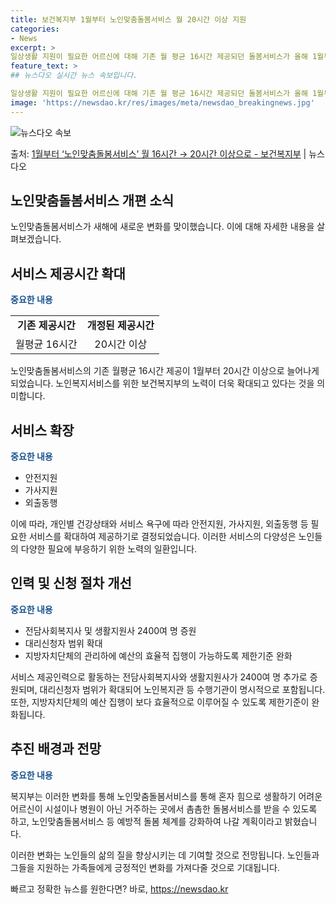 ```yaml
---
title: 보건복지부 1월부터 노인맞춤돌봄서비스 월 20시간 이상 지원
categories:
- News
excerpt: >
일상생활 지원이 필요한 어르신에 대해 기존 월 평균 16시간 제공되던 돌봄서비스가 올해 1월부터 월 20시간…
feature_text: >
## 뉴스다오 실시간 뉴스 속보입니다.

일상생활 지원이 필요한 어르신에 대해 기존 월 평균 16시간 제공되던 돌봄서비스가 올해 1월부터 월 20시간…
image: 'https://newsdao.kr/res/images/meta/newsdao_breakingnews.jpg'
---
```


![뉴스다오 속보](https://newsdao.kr/res/images/meta/newsdao_breakingnews.jpg)

<p>출처: <a href="https://newsdao.kr/2934" rel="dofollow">1월부터 ‘노인맞춤돌봄서비스’ 월 16시간 → 20시간 이상으로 - 보건복지부</a> | 뉴스다오</p>

<h2>노인맞춤돌봄서비스 개편 소식</h2>

<p data-ke-size="size16">노인맞춤돌봄서비스가 새해에 새로운 변화를 맞이했습니다. 이에 대해 자세한 내용을 살펴보겠습니다.</p>

<h2 data-ke-size="size26">서비스 제공시간 확대</h2>
<p><b><span style="color: #1a5490;">중요한 내용</span></b></p>
<table>
	<tr>
		<td style="text-align: center; height: 17px;"><b>기존 제공시간</b></td>
		<td style="text-align: center; height: 17px;"><b>개정된 제공시간</b></td>
	</tr>
	<tr>
		<td style="text-align: center;">월평균 16시간</td>
		<td style="text-align: center;">20시간 이상</td>
	</tr>
</table>
<p>노인맞춤돌봄서비스의 기존 월평균 16시간 제공이 1월부터 20시간 이상으로 늘어나게 되었습니다. 노인복지서비스를 위한 보건복지부의 노력이 더욱 확대되고 있다는 것을 의미합니다.</p>

<h2 data-ke-size="size26">서비스 확장</h2>
<p><b><span style="color: #1a5490;">중요한 내용</span></b></p>
<ul>
	<li>안전지원</li>
	<li>가사지원</li>
	<li>외출동행</li>
</ul>
<p>이에 따라, 개인별 건강상태와 서비스 욕구에 따라 안전지원, 가사지원, 외출동행 등 필요한 서비스를 확대하여 제공하기로 결정되었습니다. 이러한 서비스의 다양성은 노인들의 다양한 필요에 부응하기 위한 노력의 일환입니다.</p>

<h2 data-ke-size="size26">인력 및 신청 절차 개선</h2>
<p><b><span style="color: #1a5490;">중요한 내용</span></b></p>
<ul>
	<li>전담사회복지사 및 생활지원사 2400여 명 증원</li>
	<li>대리신청자 범위 확대</li>
	<li>지방자치단체의 관리하에 예산의 효율적 집행이 가능하도록 제한기준 완화</li>
</ul>
<p>서비스 제공인력으로 활동하는 전담사회복지사와 생활지원사가 2400여 명 추가로 증원되며, 대리신청자 범위가 확대되어 노인복지관 등 수행기관이 명시적으로 포함됩니다. 또한, 지방자치단체의 예산 집행이 보다 효율적으로 이루어질 수 있도록 제한기준이 완화됩니다.</p>

<h2 data-ke-size="size26">추진 배경과 전망</h2>
<p><b><span style="color: #1a5490;">중요한 내용</span></b></p>
<p>복지부는 이러한 변화를 통해 노인맞춤돌봄서비스를 통해 혼자 힘으로 생활하기 어려운 어르신이 시설이나 병원이 아닌 거주하는 곳에서 촘촘한 돌봄서비스를 받을 수 있도록 하고, 노인맞춤돌봄서비스 등 예방적 돌봄 체계를 강화하여 나갈 계획이라고 밝혔습니다.</p>
<p>이러한 변화는 노인들의 삶의 질을 향상시키는 데 기여할 것으로 전망됩니다. 노인들과 그들을 지원하는 가족들에게 긍정적인 변화를 가져다줄 것으로 기대됩니다.</p>
 

빠르고 정확한 뉴스를 원한다면? 바로, <a href="https://newsdao.kr" rel="dofollow">https://newsdao.kr</a>


    
